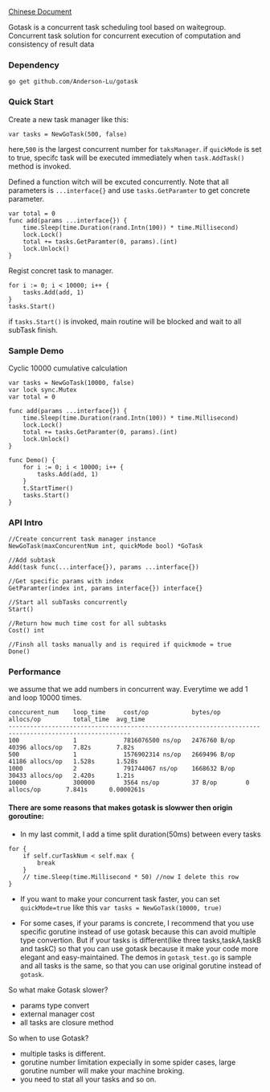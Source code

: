 [Chinese Document](https://github.com/Anderson-Lu/gotask/blob/master/readme_cn.md)

Gotask is a concurrent task scheduling tool based on waitegroup. Concurrent task solution for concurrent execution of computation and consistency of result data

### Dependency

```shell
go get github.com/Anderson-Lu/gotask
```

### Quick Start

Create a new task manager like this:

```golang
var tasks = NewGoTask(500, false)
```

here,`500` is the largest concurrent number for `taksManager`. if `quickMode` is set to true, specifc task will be executed immediately when `task.AddTask()` method is invoked.

Defined a function witch will be excuted concurrently. Note that all parameters is `...interface{}` and use `tasks.GetParamter` to get concrete parameter.

```golang
var total = 0
func add(params ...interface{}) {
	time.Sleep(time.Duration(rand.Intn(100)) * time.Millisecond)
	lock.Lock()
	total += tasks.GetParamter(0, params).(int)
	lock.Unlock()
}
```

Regist concret task to manager.

```golang
for i := 0; i < 10000; i++ {
	tasks.Add(add, 1)
}
tasks.Start() 
```

if `tasks.Start()` is invoked, main routine will be blocked and wait to all subTask finish.

### Sample Demo

Cyclic 10000 cumulative calculation

```golang
var tasks = NewGoTask(10000, false)
var lock sync.Mutex
var total = 0

func add(params ...interface{}) {
	time.Sleep(time.Duration(rand.Intn(100)) * time.Millisecond)
	lock.Lock()
	total += tasks.GetParamter(0, params).(int)
	lock.Unlock()
}

func Demo() {
	for i := 0; i < 10000; i++ {
		tasks.Add(add, 1)
	}
	t.StartTimer()
	tasks.Start()
}
```


### API Intro

```shell
//Create concurrent task manager instance
NewGoTask(maxConcurentNum int, quickMode bool) *GoTask 

//Add subtask
Add(task func(...interface{}), params ...interface{})

//Get specific params with index
GetParamter(index int, params interface{}) interface{} 

//Start all subTasks concurrently
Start()

//Return how much time cost for all subtasks
Cost() int

//Finsh all tasks manually and is required if quickmode = true
Done()
```

### Performance

we assume that we add numbers in concurrent way. Everytime we add 1 and loop 10000 times.

```shell
conccurent_num    loop_time     cost/op            bytes/op       allocs/op         total_time  avg_time
--------------------------------------------------------------------------------------------------------
100               1             7816076500 ns/op   2476760 B/op   40396 allocs/op   7.82s       7.82s
500               1             1576902314 ns/op   2669496 B/op   41186 allocs/op   1.528s      1.528s
1000              2             791744067 ns/op    1668632 B/op   30433 allocs/op   2.420s      1.21s
10000             300000        3564 ns/op         37 B/op        0 allocs/op       7.841s      0.0000261s
```

#### There are some reasons that makes gotask is slowwer then origin goroutine:

- In my last commit, I add a time split duration(50ms) between every tasks
```golang
for {
	if self.curTaskNum < self.max {
		break
	}
	// time.Sleep(time.Millisecond * 50) //now I delete this row 
}
```

- If you want to make your concurrent task faster, you can set `quickMode=true` like this `var tasks = NewGoTask(10000, true)`

- For some cases, if your params is concrete, I recommend that you use specific gorutine instead of use gotask because this can avoid multiple type convertion. But if your tasks is different(like three tasks,taskA,taskB and taskC) so that you can use gotask because it make your code more elegant and easy-maintained. The demos in `gotask_test.go` is sample and all tasks is the same, so that you can use original gorutine instead of `gotask`.

So what make Gotask slower?

- params type convert
- external manager cost
- all tasks are closure method

So when to use Gotask?

- multiple tasks is different.
- gorutine number limitation expecially in some spider cases, large gorutine number will make your machine broking.
- you need to stat all your tasks and so on.
